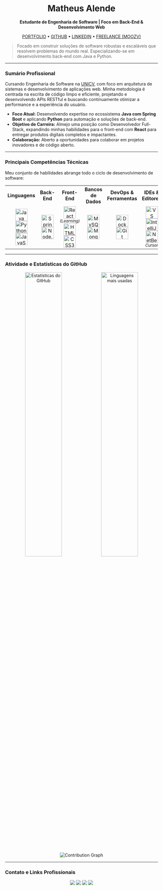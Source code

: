 <div align="center">
  <h1>Matheus Alende</h1>
  <p><strong>Estudante de Engenharia de Software | Foco em Back-End & Desenvolvimento Web</strong></p>
  
  <a href="https://portfolio-fawn-mu-87.vercel.app/" target="_blank">PORTFOLIO</a> •
  <a href="https://github.com/Mathyess" target="_blank">GITHUB</a> •
  <a href="https://www.linkedin.com/in/matheus-alende-26384a278" target="_blank">LINKEDIN</a> •
  <a href="http://moozv.com" target="_blank">FREELANCE (MOOZV)</a>

</div>

> Focado em construir soluções de software robustas e escaláveis que resolvem problemas do mundo real. Especializando-se em desenvolvimento back-end com Java e Python.

---

### Sumário Profissional

Cursando Engenharia de Software na [UNICV](https://unicv.edu.br), com foco em arquitetura de sistemas e desenvolvimento de aplicações web. Minha metodologia é centrada na escrita de código limpo e eficiente, projetando e desenvolvendo APIs RESTful e buscando continuamente otimizar a performance e a experiência do usuário.

- **Foco Atual:** Desenvolvendo expertise no ecossistema **Java com Spring Boot** e aplicando **Python** para automação e soluções de back-end.
- **Objetivo de Carreira:** Almejo uma posição como Desenvolvedor Full-Stack, expandindo minhas habilidades para o front-end com **React** para entregar produtos digitais completos e impactantes.
- **Colaboração:** Aberto a oportunidades para colaborar em projetos inovadores e de código aberto.

---

### Principais Competências Técnicas

Meu conjunto de habilidades abrange todo o ciclo de desenvolvimento de software:

<table>
  <tr>
    <td align="center" width="150"><strong>Linguagens</strong></td>
    <td align="center" width="150"><strong>Back-End</strong></td>
    <td align="center" width="150"><strong>Front-End</strong></td>
    <td align="center" width="150"><strong>Bancos de Dados</strong></td>
    <td align="center" width="150"><strong>DevOps & Ferramentas</strong></td>
    <td align="center" width="150"><strong>IDEs & Editores</strong></td>
  </tr>
  <tr>
    <td align="center">
      <img src="https://cdn.jsdelivr.net/gh/devicons/devicon/icons/java/java-original.svg" width="40" height="40" alt="Java" /><br>
      <img src="https://cdn.jsdelivr.net/gh/devicons/devicon/icons/python/python-original.svg" width="40" height="40" alt="Python" /><br>
      <img src="https://cdn.jsdelivr.net/gh/devicons/devicon/icons/javascript/javascript-original.svg" width="40" height="40" alt="JavaScript" />
    </td>
    <td align="center">
      <img src="https://cdn.jsdelivr.net/gh/devicons/devicon/icons/spring/spring-original.svg" width="40" height="40" alt="Spring Boot" /><br>
      <img src="https://cdn.jsdelivr.net/gh/devicons/devicon/icons/nodejs/nodejs-original.svg" width="40" height="40" alt="Node.js" />
    </td>
    <td align="center">
      <img src="https://cdn.jsdelivr.net/gh/devicons/devicon/icons/react/react-original.svg" width="40" height="40" alt="React" /><br><small><em>(Learning)</em></small><br>
      <img src="https://cdn.jsdelivr.net/gh/devicons/devicon/icons/html5/html5-original.svg" width="40" height="40" alt="HTML5" /><br>
      <img src="https://cdn.jsdelivr.net/gh/devicons/devicon/icons/css3/css3-original.svg" width="40" height="40" alt="CSS3" />
    </td>
    <td align="center">
      <img src="https://cdn.jsdelivr.net/gh/devicons/devicon/icons/mysql/mysql-original.svg" width="40" height="40" alt="MySQL" /><br>
      <img src="https://cdn.jsdelivr.net/gh/devicons/devicon/icons/mongodb/mongodb-original.svg" width="40" height="40" alt="MongoDB" />
    </td>
    <td align="center">
      <img src="https://cdn.jsdelivr.net/gh/devicons/devicon/icons/docker/docker-original.svg" width="40" height="40" alt="Docker" /><br>
      <img src="https://cdn.jsdelivr.net/gh/devicons/devicon/icons/git/git-original.svg" width="40" height="40" alt="Git" />
    </td>
    <td align="center">
      <img src="https://cdn.jsdelivr.net/gh/devicons/devicon/icons/vscode/vscode-original.svg" width="40" height="40" alt="VS Code" /><br>
      <img src="https://cdn.jsdelivr.net/gh/devicons/devicon/icons/intellij/intellij-original.svg" width="40" height="40" alt="IntelliJ IDEA" /><br>
      <img src="https://cdn.jsdelivr.net/gh/devicons/devicon/icons/netbeans/netbeans-original.svg" width="40" height="40" alt="NetBeans" /><br>
      <small><em>Cursor</em></small>
    </td>
  </tr>
</table>

---

### Atividade e Estatísticas do GitHub

<div align="center">
  <img src="https://github-readme-stats.vercel.app/api?username=Mathyess&theme=dark&count_private=true&show_icons=true&title_color=4C42FF&icon_color=4C42FF&hide_border=true" alt="Estatísticas do GitHub" width="49%"/>
  <img src="https://github-readme-stats.vercel.app/api/top-langs/?username=Mathyess&theme=dark&layout=compact&title_color=4C42FF&icon_color=4C42FF&hide_border=true" alt="Linguagens mais usadas" width="49%"/>
</div>

<div align="center">
  <picture>
    <source media="(prefers-color-scheme: dark)" srcset="https://ssr-contributions-svg.vercel.app/_/Mathyess?chart=3dbar&gap=0.6&scale=2&flatten=0&animation=wave&animation_duration=4&animation_delay=0.06&animation_amplitude=24&animation_frequency=0.1&animation_wave_center=0_3&format=svg&weeks=34&theme=purple&dark=true">
    <source media="(prefers-color-scheme: light)" srcset="https://ssr-contributions-svg.vercel.app/_/Mathyess?chart=3dbar&gap=1&scale=2&light=30&flatten=0&animation=wave&animation_duration=4&animation_delay=0.06&animation_amplitude=24&animation_frequency=0.1&animation_wave_center=0_3&format=svg&weeks=40&theme=purple&dark=false">
    <img alt="Contribution Graph" src="https://ssr-contributions-svg.vercel.app/_/Mathyess?chart=3dbar&gap=1&scale=2&light=30&flatten=0&animation=wave&animation_duration=4&animation_delay=0.06&animation_amplitude=24&animation_frequency=0.1&animation_wave_center=0_3&format=svg&weeks=40&theme=purple&dark=true">
  </picture>
</div>

---

### Contato e Links Profissionais

<div align="center">
  <a href="https://portfolio-fawn-mu-87.vercel.app/" target="_blank"><img src="https://img.shields.io/badge/Portfolio-000000?style=for-the-badge&logo=vercel&logoColor=white"/></a>
  <a href="http://moozv.com" target="_blank"><img src="https://img.shields.io/badge/Freelance-Moozv-blue?style=for-the-badge&logo=briefcase&logoColor=white"/></a>
  <a href="https://www.linkedin.com/in/matheus-alende-26384a278" target="_blank"><img src="https://img.shields.io/badge/LinkedIn-0077B5?style=for-the-badge&logo=linkedin&logoColor=white"/></a>
  <a href="mailto:Matheuzoapires@gmail.com"><img src="https://img.shields.io/badge/Email-D14836?style=for-the-badge&logo=gmail&logoColor=white"/></a>
</div>
